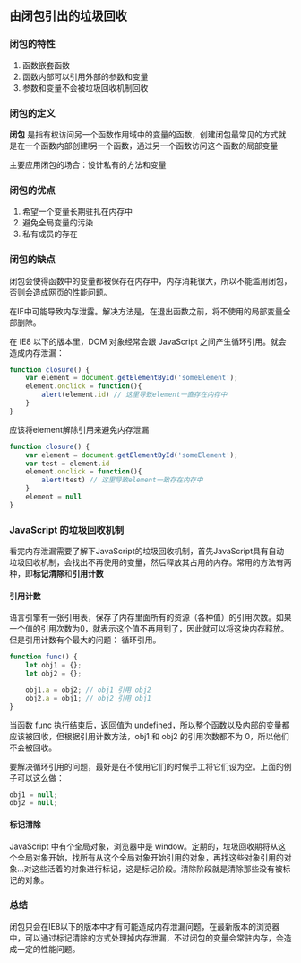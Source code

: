 ## 由闭包引出的垃圾回收

### 闭包的特性

1. 函数嵌套函数
2. 函数内部可以引用外部的参数和变量
3. 参数和变量不会被垃圾回收机制回收

### 闭包的定义

**闭包** 是指有权访问另一个函数作用域中的变量的函数，创建闭包最常见的方式就是在一个函数内部创建l另一个函数，通过另一个函数访问这个函数的局部变量

主要应用闭包的场合：设计私有的方法和变量

### 闭包的优点

1. 希望一个变量长期驻扎在内存中
2. 避免全局变量的污染
3. 私有成员的存在

### 闭包的缺点

闭包会使得函数中的变量都被保存在内存中，内存消耗很大，所以不能滥用闭包，否则会造成网页的性能问题。

在IE中可能导致内存泄露。解决方法是，在退出函数之前，将不使用的局部变量全部删除。

在 IE8 以下的版本里，DOM 对象经常会跟 JavaScript 之间产生循环引用。就会造成内存泄漏：

```js
function closure() {
    var element = document.getElementById('someElement');
    element.onclick = function(){
        alert(element.id) // 这里导致element一直存在内存中
    }
}
```

应该将element解除引用来避免内存泄漏

```js
function closure() {
    var element = document.getElementById('someElement');
    var test = element.id
    element.onclick = function(){
        alert(test) // 这里导致element一致存在内存中
    }
    element = null
}
```

### JavaScript 的垃圾回收机制

看完内存泄漏需要了解下JavaScript的垃圾回收机制，首先JavaScript具有自动垃圾回收机制，会找出不再使用的变量，然后释放其占用的内存。常用的方法有两种，即**标记清除**和**引用计数**

#### 引用计数

语言引擎有一张引用表，保存了内存里面所有的资源（各种值）的引用次数。如果一个值的引用次数为0，就表示这个值不再用到了，因此就可以将这块内存释放。但是引用计数有个最大的问题： 循环引用。

```js
function func() {
    let obj1 = {};
    let obj2 = {};

    obj1.a = obj2; // obj1 引用 obj2
    obj2.a = obj1; // obj2 引用 obj1
}
```

当函数 func 执行结束后，返回值为 undefined，所以整个函数以及内部的变量都应该被回收，但根据引用计数方法，obj1 和 obj2 的引用次数都不为 0，所以他们不会被回收。

要解决循环引用的问题，最好是在不使用它们的时候手工将它们设为空。上面的例子可以这么做：

```js
obj1 = null;
obj2 = null;
```

#### 标记清除

JavaScript 中有个全局对象，浏览器中是 window。定期的，垃圾回收期将从这个全局对象开始，找所有从这个全局对象开始引用的对象，再找这些对象引用的对象...对这些活着的对象进行标记，这是标记阶段。清除阶段就是清除那些没有被标记的对象。

### 总结

闭包只会在IE8以下的版本中才有可能造成内存泄漏问题，在最新版本的浏览器中，可以通过标记清除的方式处理掉内存泄漏，不过闭包的变量会常驻内存，会造成一定的性能问题。